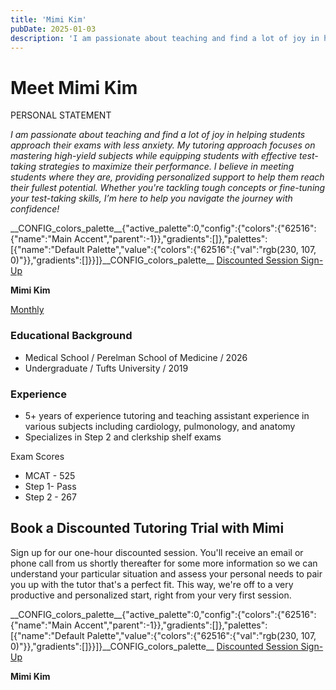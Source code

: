 ```yaml
---
title: 'Mimi Kim'
pubDate: 2025-01-03
description: 'I am passionate about teaching and find a lot of joy in helping students approach their exams with less anxiety. My tutoring approach focuses on mastering '
---
```


# Meet Mimi Kim

PERSONAL STATEMENT

_I am passionate about teaching and find a lot of joy in helping students approach their exams with less anxiety. My tutoring approach focuses on mastering high-yield subjects while equipping students with effective test-taking strategies to maximize their performance. I believe in meeting students where they are, providing personalized support to help them reach their fullest potential. Whether you're tackling tough concepts or fine-tuning your test-taking skills, I’m here to help you navigate the journey with confidence!_

\_\_CONFIG_colors_palette\_\_{"active_palette":0,"config":{"colors":{"62516":{"name":"Main Accent","parent":-1}},"gradients":\[\]},"palettes":\[{"name":"Default Palette","value":{"colors":{"62516":{"val":"rgb(230, 107, 0)"}},"gradients":\[\]}}\]}\_\_CONFIG_colors_palette\_\_ [Discounted Session Sign-Up](/purchase-discounted-session/)

**Mimi Kim**

[Monthly](#)

### Educational Background

- Medical School / Perelman School of Medicine / 2026
- Undergraduate / Tufts University / 2019

### Experience

- 5+ years of experience tutoring and teaching assistant experience in various subjects including cardiology, pulmonology, and anatomy
- Specializes in Step 2 and clerkship shelf exams

Exam Scores

- MCAT - 525
- Step 1- Pass
- Step 2 - 267

## Book a Discounted Tutoring Trial with Mimi

Sign up for our one-hour discounted session. You'll receive an email or phone call from us shortly thereafter for some more information so we can understand your particular situation and assess your personal needs to pair you up with the tutor that's a perfect fit. This way, we're off to a very productive and personalized start, right from your very first session.

\_\_CONFIG_colors_palette\_\_{"active_palette":0,"config":{"colors":{"62516":{"name":"Main Accent","parent":-1}},"gradients":\[\]},"palettes":\[{"name":"Default Palette","value":{"colors":{"62516":{"val":"rgb(230, 107, 0)"}},"gradients":\[\]}}\]}\_\_CONFIG_colors_palette\_\_ [Discounted Session Sign-Up](/purchase-discounted-session/)

**Mimi Kim**
